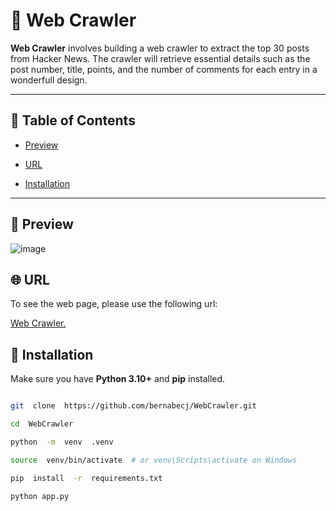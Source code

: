 # 🐍 Web Crawler

**Web Crawler** involves building a web crawler to extract the top 30 posts from Hacker News. The crawler will retrieve essential details such as the post number, title, points, and the number of comments for each entry in a wonderfull design.

---

## 🧭 Table of Contents

-   [Preview](#preview)

-   [URL](#URL)

-   [Installation](#installation)

---

## 🎨 Preview

![image](https://github.com/user-attachments/assets/54a2ffbf-93c7-4ffb-b27e-42f4579361c0)

## 🌐 URL

To see the web page, please use the following url:

[Web Crawler.]()

## 🚀 Installation

Make sure you have **Python 3.10+** and **pip** installed.

```bash

git  clone  https://github.com/bernabecj/WebCrawler.git

cd  WebCrawler

python  -m  venv  .venv

source  venv/bin/activate  # or venv\Scripts\activate on Windows

pip  install  -r  requirements.txt

python app.py
```
